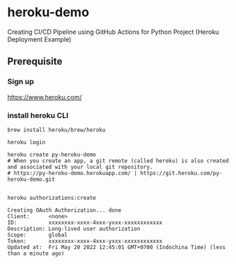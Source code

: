 # heroku-demo
Creating CI/CD Pipeline using GitHub Actions for Python Project (Heroku Deployment Example)

## Prerequisite
### Sign up 
https://www.heroku.com/

### install heroku CLI
~~~
brew install heroku/brew/heroku

heroku login

heroku create py-heroku-demo
# When you create an app, a git remote (called heroku) is also created and associated with your local git repository.
# https://py-heroku-demo.herokuapp.com/ | https://git.heroku.com/py-heroku-demo.git


heroku authorizations:create 

Creating OAuth Authorization... done
Client:      <none>
ID:          xxxxxxxx-xxxx-4xxx-yxxx-xxxxxxxxxxxx
Description: Long-lived user authorization
Scope:       global
Token:       xxxxxxxx-xxxx-4xxx-yxxx-xxxxxxxxxxxx
Updated at:  Fri May 20 2022 12:45:01 GMT+0700 (Indochina Time) (less than a minute ago)
